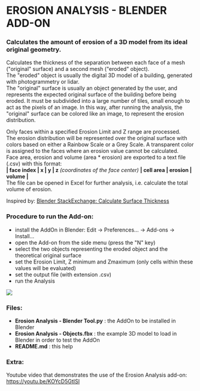 # EROSION ANALYSIS - BLENDER ADD-ON
### Calculates the amount of erosion of a 3D model from its ideal original geometry.

Calculates the thickness of the separation between each face of a mesh ("original" surface) and a second mesh ("eroded" object).  
The "eroded" object is usually the digital 3D model of a building, generated with photogrammetry or lidar.  
The "original" surface is usually an object generated by the user, and represents the expected original surface of the building before being eroded. It must be subdivided into a large number of tiles, small enough to act as the pixels of an image. In this way, after running the analysis, the "original" surface can be colored like an image, to represent the erosion distribution.

Only faces within a specified Erosion Limit and Z range are processed.  
The erosion distribution will be represented over the original surface with colors based on either a Rainbow Scale or a Grey Scale. A transparent color is assigned to the faces where an erosion value cannot be calculated.  
Face area, erosion and volume (area * erosion) are exported to a text file (.csv) with this format:  
**| face index | x | y | z** *(coordinates of the face center)* **| cell area | erosion | volume |**  
The file can be opened in Excel for further analysis, i.e. calculate the total volume of erosion.  

Inspired by: [Blender StackExchange: Calculate Surface Thickness](https://blender.stackexchange.com/questions/91626/calculate-surfaces-thickness)

### Procedure to run the Add-on:
- install the AddOn in Blender: Edit -> Preferences... -> Add-ons -> Install...
- open the Add-on from the side menu (press the "N" key)
- select the two objects representing the eroded object and the theoretical original surface 
- set the Erosion Limit, Z minimum and Zmaximum (only cells within these values will be evaluated)
- set the output file (with extension .csv)
- run the Analysis

![]([https://myoctocat.com/assets/images/base-octocat.svg](https://github.com/riccardorocca/Erosion-Analysis-Blender-Tool/docs/Addon_Menu.png))

### Files:
- **Erosion Analysis - Blender Tool.py** : the AddOn to be installed in Blender
- **Erosion Analysis - Objects.fbx** : the example 3D model to load in Blender in order to test the AddOn
- **README.md** : this help

### Extra:
Youtube video that demonstrates the use of the Erosion Analysis add-on: https://youtu.be/KOYcD5GtISI

